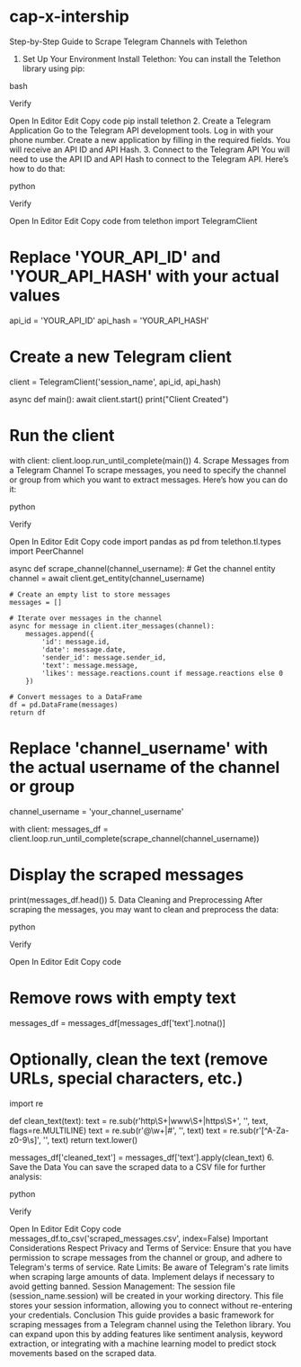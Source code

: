 # cap-x-intership
Step-by-Step Guide to Scrape Telegram Channels with Telethon
1. Set Up Your Environment
Install Telethon: You can install the Telethon library using pip:

bash

Verify

Open In Editor
Edit
Copy code
pip install telethon
2. Create a Telegram Application
Go to the Telegram API development tools.
Log in with your phone number.
Create a new application by filling in the required fields. You will receive an API ID and API Hash.
3. Connect to the Telegram API
You will need to use the API ID and API Hash to connect to the Telegram API. Here’s how to do that:

python

Verify

Open In Editor
Edit
Copy code
from telethon import TelegramClient

# Replace 'YOUR_API_ID' and 'YOUR_API_HASH' with your actual values
api_id = 'YOUR_API_ID'
api_hash = 'YOUR_API_HASH'

# Create a new Telegram client
client = TelegramClient('session_name', api_id, api_hash)

async def main():
    await client.start()
    print("Client Created")

# Run the client
with client:
    client.loop.run_until_complete(main())
4. Scrape Messages from a Telegram Channel
To scrape messages, you need to specify the channel or group from which you want to extract messages. Here’s how you can do it:

python

Verify

Open In Editor
Edit
Copy code
import pandas as pd
from telethon.tl.types import PeerChannel

async def scrape_channel(channel_username):
    # Get the channel entity
    channel = await client.get_entity(channel_username)

    # Create an empty list to store messages
    messages = []

    # Iterate over messages in the channel
    async for message in client.iter_messages(channel):
        messages.append({
            'id': message.id,
            'date': message.date,
            'sender_id': message.sender_id,
            'text': message.message,
            'likes': message.reactions.count if message.reactions else 0
        })

    # Convert messages to a DataFrame
    df = pd.DataFrame(messages)
    return df

# Replace 'channel_username' with the actual username of the channel or group
channel_username = 'your_channel_username'

with client:
    messages_df = client.loop.run_until_complete(scrape_channel(channel_username))

# Display the scraped messages
print(messages_df.head())
5. Data Cleaning and Preprocessing
After scraping the messages, you may want to clean and preprocess the data:

python

Verify

Open In Editor
Edit
Copy code
# Remove rows with empty text
messages_df = messages_df[messages_df['text'].notna()]

# Optionally, clean the text (remove URLs, special characters, etc.)
import re

def clean_text(text):
    text = re.sub(r'http\S+|www\S+|https\S+', '', text, flags=re.MULTILINE)
    text = re.sub(r'\@\w+|\#', '', text)
    text = re.sub(r'[^A-Za-z0-9\s]', '', text)
    return text.lower()

messages_df['cleaned_text'] = messages_df['text'].apply(clean_text)
6. Save the Data
You can save the scraped data to a CSV file for further analysis:

python

Verify

Open In Editor
Edit
Copy code
messages_df.to_csv('scraped_messages.csv', index=False)
Important Considerations
Respect Privacy and Terms of Service: Ensure that you have permission to scrape messages from the channel or group, and adhere to Telegram's terms of service.
Rate Limits: Be aware of Telegram's rate limits when scraping large amounts of data. Implement delays if necessary to avoid getting banned.
Session Management: The session file (session_name.session) will be created in your working directory. This file stores your session information, allowing you to connect without re-entering your credentials.
Conclusion
This guide provides a basic framework for scraping messages from a Telegram channel using the Telethon library. You can expand upon this by adding features like sentiment analysis, keyword extraction, or integrating with a machine learning model to predict stock movements based on the scraped data.
